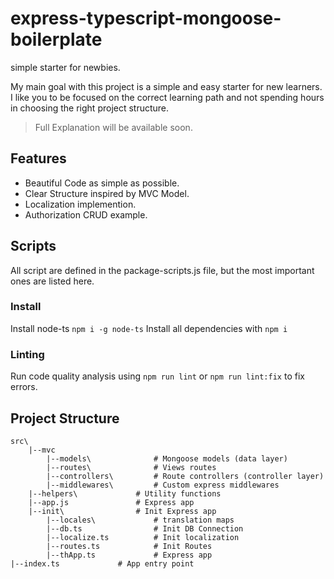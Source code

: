 # express-typescript-mongoose-boilerplate
simple starter for newbies.

My main goal with this project is a simple and easy starter for new learners. I like you to be focused on the correct learning path and not spending hours in choosing the right project structure.

> Full Explanation will be available soon. 

## Features
- Beautiful Code as simple as possible.
- Clear Structure inspired by MVC Model.
- Localization implemention.
- Authorization CRUD example.


## Scripts

All script are defined in the package-scripts.js file, but the most important ones are listed here.

### Install 
Install node-ts `npm i -g node-ts` 
Install all dependencies with `npm i`

### Linting
Run code quality analysis using `npm run lint` or `npm run lint:fix` to fix errors.




## Project Structure

```
src\
    |--mvc  
        |--models\              # Mongoose models (data layer)
        |--routes\              # Views routes
        |--controllers\         # Route controllers (controller layer)
        |--middlewares\         # Custom express middlewares
    |--helpers\             # Utility functions
    |--app.js               # Express app
    |--init\                # Init Express app
        |--locales\             # translation maps
        |--db.ts                # Init DB Connection
        |--localize.ts          # Init localization
        |--routes.ts            # Init Routes
        |--thApp.ts             # Express app
|--index.ts             # App entry point
```